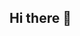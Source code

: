 ## Hi there 👋

<!--
**TAHIRYAndriatefy/TAHIRYAndriatefy** is a ✨ _special_ ✨ repository because its `README.md` (this file) appears on your GitHub profile.

Here are some ideas to get you started:

- 🔭 I’m currently working on ISTE
- 🌱 I’m currently learning BTPE not its
- 👯 I’m looking to collaborate on your sub
- 🤔 I’m looking for help with you
- 💬 Ask me about anything anywhere
- 😄 Pronouns: brada
- ⚡ Fun fact: follow me
-->
